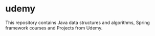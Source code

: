 # udemy
This repository contains Java data structures and algorithms, Spring framework courses and Projects from Udemy.
